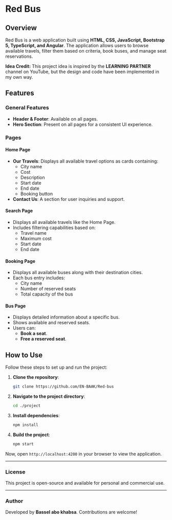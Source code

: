 # Red Bus

## Overview

Red Bus is a web application built using **HTML, CSS, JavaScript, Bootstrap 5, TypeScript, and Angular**. The application allows users to browse available travels, filter them based on criteria, book buses, and manage seat reservations.

**Idea Credit:** This project idea is inspired by the **LEARNING PARTNER** channel on YouTube, but the design and code have been implemented in my own way.

## Features

### General Features

- **Header & Footer**: Available on all pages.
- **Hero Section**: Present on all pages for a consistent UI experience.

### Pages

#### Home Page

- **Our Travels**: Displays all available travel options as cards containing:
  - City name
  - Cost
  - Description
  - Start date
  - End date
  - Booking button
- **Contact Us**: A section for user inquiries and support.

#### Search Page

- Displays all available travels like the Home Page.
- Includes filtering capabilities based on:
  - Travel name
  - Maximum cost
  - Start date
  - End date

#### Booking Page

- Displays all available buses along with their destination cities.
- Each bus entry includes:
  - City name
  - Number of reserved seats
  - Total capacity of the bus

#### Bus Page

- Displays detailed information about a specific bus.
- Shows available and reserved seats.
- Users can:
  - **Book a seat**.
  - **Free a reserved seat**.

## How to Use

Follow these steps to set up and run the project:

1. **Clone the repository**:
   ```sh
   git clone https://github.com/EN-BAAK/Red-bus
   ```
2. **Navigate to the project directory**:
   ```sh
   cd ./project
   ```
3. **Install dependencies**:
   ```sh
   npm install
   ```
4. **Build the project**:
   ```sh
   npm start
   ```

Now, open `http://localhost:4200` in your browser to view the application.

---

### License

This project is open-source and available for personal and commercial use.

---

### Author

Developed by **Bassel abo khabsa**. Contributions are welcome!
